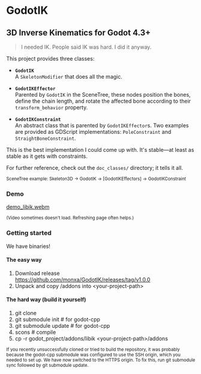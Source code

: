 # GodotIK

## 3D Inverse Kinematics for Godot 4.3+

> I needed IK. People said IK was hard. I did it anyway.

This project provides three classes:

- **`GodotIK`**  
  A `SkeletonModifier` that does all the magic.
  
- **`GodotIKEffector`**  
  Parented by `GodotIK` in the SceneTree, these nodes position the bones, define the chain length, and rotate the affected bone according to their `transform_behavior` property.
  
- **`GodotIKConstraint`**  
  An abstract class that is parented by `GodotIKEffector`s. Two examples are provided as GDScript implementations: `PoleConstraint` and `StraightBoneConstraint`.

This is the best implementation I could come up with. It's stable—at least as stable as it gets with constraints.

For further reference, check out the `doc_classes/` directory; it tells it all.

<sup>SceneTree example: Skeleton3D -> GodotIK -> [GodotIKEffectors] -> GodotIKConstraint</sup>


### Demo
[demo_libik.webm](https://github.com/user-attachments/assets/f0c0ee04-3cf1-4af9-b92a-091fd7bb769b)

<sup>(Video sometimes doesn't load. Refreshing page often helps.)</sup>

### Getting started
We have binaries!
#### The easy way
1. Download release https://github.com/monxa/GodotIK/releases/tag/v1.0.0
2. Unpack and copy /addons into \<your-project-path\>

#### The hard way (build it yourself)
1. git clone
2. git submodule init # for godot-cpp
3. git submodule update # for godot-cpp
4. scons # compile
5. cp -r godot_project/addons/libik \<your-project-path\>/addons

<sup> If you recently unsuccessfully cloned or tried to build the repository, it was probably because the godot-cpp submodule was configured to use the SSH origin, which you needed to set up. We have now switched to the HTTPS origin. To fix this, run git submodule sync followed by git submodule update. </sup>
